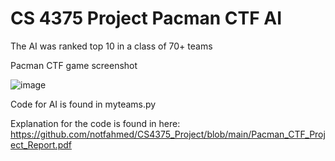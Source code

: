 # CS 4375 Project Pacman CTF AI

The AI was ranked top 10 in a class of 70+ teams
 
Pacman CTF game screenshot

![image](https://user-images.githubusercontent.com/52136572/169715517-b6732664-faa2-471a-b8eb-6a61021d4734.png)

Code for AI is found in myteams.py

Explanation for the code is found in here: https://github.com/notfahmed/CS4375_Project/blob/main/Pacman_CTF_Project_Report.pdf

